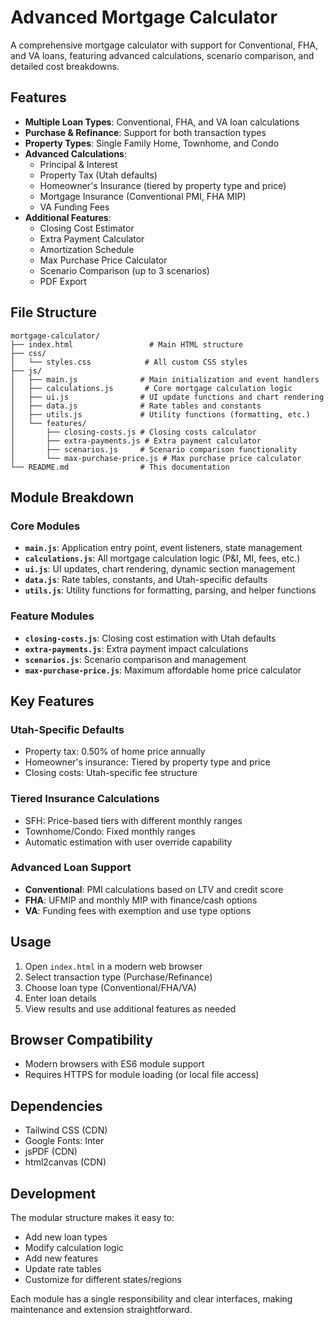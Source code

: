 # Advanced Mortgage Calculator

A comprehensive mortgage calculator with support for Conventional, FHA, and VA loans, featuring advanced calculations, scenario comparison, and detailed cost breakdowns.

## Features

- **Multiple Loan Types**: Conventional, FHA, and VA loan calculations
- **Purchase & Refinance**: Support for both transaction types
- **Property Types**: Single Family Home, Townhome, and Condo
- **Advanced Calculations**: 
  - Principal & Interest
  - Property Tax (Utah defaults)
  - Homeowner's Insurance (tiered by property type and price)
  - Mortgage Insurance (Conventional PMI, FHA MIP)
  - VA Funding Fees
- **Additional Features**:
  - Closing Cost Estimator
  - Extra Payment Calculator
  - Amortization Schedule
  - Max Purchase Price Calculator
  - Scenario Comparison (up to 3 scenarios)
  - PDF Export

## File Structure

```
mortgage-calculator/
├── index.html                 # Main HTML structure
├── css/
│   └── styles.css            # All custom CSS styles
├── js/
│   ├── main.js              # Main initialization and event handlers
│   ├── calculations.js       # Core mortgage calculation logic
│   ├── ui.js                # UI update functions and chart rendering
│   ├── data.js              # Rate tables and constants
│   ├── utils.js             # Utility functions (formatting, etc.)
│   └── features/
│       ├── closing-costs.js # Closing costs calculator
│       ├── extra-payments.js # Extra payment calculator
│       ├── scenarios.js     # Scenario comparison functionality
│       └── max-purchase-price.js # Max purchase price calculator
└── README.md                # This documentation
```

## Module Breakdown

### Core Modules

- **`main.js`**: Application entry point, event listeners, state management
- **`calculations.js`**: All mortgage calculation logic (P&I, MI, fees, etc.)
- **`ui.js`**: UI updates, chart rendering, dynamic section management
- **`data.js`**: Rate tables, constants, and Utah-specific defaults
- **`utils.js`**: Utility functions for formatting, parsing, and helper functions

### Feature Modules

- **`closing-costs.js`**: Closing cost estimation with Utah defaults
- **`extra-payments.js`**: Extra payment impact calculations
- **`scenarios.js`**: Scenario comparison and management
- **`max-purchase-price.js`**: Maximum affordable home price calculator

## Key Features

### Utah-Specific Defaults
- Property tax: 0.50% of home price annually
- Homeowner's insurance: Tiered by property type and price
- Closing costs: Utah-specific fee structure

### Tiered Insurance Calculations
- SFH: Price-based tiers with different monthly ranges
- Townhome/Condo: Fixed monthly ranges
- Automatic estimation with user override capability

### Advanced Loan Support
- **Conventional**: PMI calculations based on LTV and credit score
- **FHA**: UFMIP and monthly MIP with finance/cash options
- **VA**: Funding fees with exemption and use type options

## Usage

1. Open `index.html` in a modern web browser
2. Select transaction type (Purchase/Refinance)
3. Choose loan type (Conventional/FHA/VA)
4. Enter loan details
5. View results and use additional features as needed

## Browser Compatibility

- Modern browsers with ES6 module support
- Requires HTTPS for module loading (or local file access)

## Dependencies

- Tailwind CSS (CDN)
- Google Fonts: Inter
- jsPDF (CDN)
- html2canvas (CDN)

## Development

The modular structure makes it easy to:
- Add new loan types
- Modify calculation logic
- Add new features
- Update rate tables
- Customize for different states/regions

Each module has a single responsibility and clear interfaces, making maintenance and extension straightforward.
